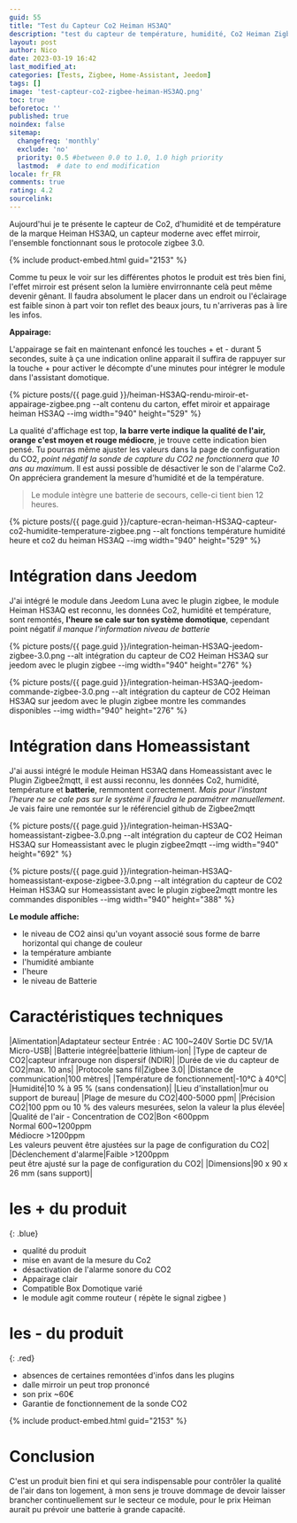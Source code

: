 ```yaml
---
guid: 55
title: "Test du Capteur Co2 Heiman HS3AQ"
description: "test du capteur de température, humidité, Co2 Heiman Zigbee et intégration dans homeassistant"
layout: post
author: Nico
date: 2023-03-19 16:42
last_modified_at: 
categories: [Tests, Zigbee, Home-Assistant, Jeedom]
tags: []
image: 'test-capteur-co2-zigbee-heiman-HS3AQ.png'
toc: true
beforetoc: ''
published: true
noindex: false
sitemap:
  changefreq: 'monthly'
  exclude: 'no'
  priority: 0.5 #between 0.0 to 1.0, 1.0 high priority
  lastmod:  # date to end modification
locale: fr_FR
comments: true
rating: 4.2
sourcelink:
---
```


Aujourd'hui je te présente le capteur de Co2, d'humidité et de température de la marque Heiman HS3AQ, un capteur moderne avec effet mirroir, l'ensemble fonctionnant sous le protocole zigbee 3.0.

{% include product-embed.html guid="2153" %}

Comme tu peux le voir sur les différentes photos le produit est très bien fini, l'effet mirroir est présent selon la lumière envirronnante celà peut même devenir gênant. Il faudra absolument le placer dans un endroit ou l'éclairage est faible sinon à part voir ton reflet des beaux jours, tu n'arriveras pas à lire les infos.

**Appairage:**

L'appairage se fait en maintenant enfoncé les touches + et - durant 5 secondes, suite à ça une indication online apparait il suffira de rappuyer sur la touche + pour activer le décompte d'une minutes pour intégrer le module dans l'assistant domotique.

{% picture posts/{{ page.guid }}/heiman-HS3AQ-rendu-miroir-et-appairage-zigbee.png --alt contenu du carton, effet miroir et appairage heiman HS3AQ --img width="940" height="529" %}

La qualité d'affichage est top, **la barre verte indique la qualité de l'air, orange c'est moyen et rouge médiocre**, je trouve cette indication bien pensé. Tu pourras même ajuster les valeurs dans la page de configuration du CO2, *point négatif la sonde de capture du CO2 ne fonctionnera que 10 ans au maximum*. Il est aussi possible de désactiver le son de l'alarme Co2. On appréciera grandement la mesure d'humidité et de la température. 
> Le module intègre une batterie de secours, celle-ci tient bien 12 heures.

{% picture posts/{{ page.guid }}/capture-ecran-heiman-HS3AQ-capteur-co2-humidite-temperature-zigbee.png --alt fonctions température humidité heure et co2 du heiman HS3AQ --img width="940" height="529" %}

# Intégration dans Jeedom

J'ai intégré le module dans Jeedom Luna avec le plugin zigbee, le module Heiman HS3AQ est reconnu, les données Co2, humidité et température, sont remontés, **l'heure se cale sur ton système domotique**, cependant point négatif *il manque l'information niveau de batterie*

{% picture posts/{{ page.guid }}/integration-heiman-HS3AQ-jeedom-zigbee-3.0.png --alt intégration du capteur de CO2 Heiman HS3AQ sur jeedom avec le plugin zigbee --img width="940" height="276" %}

{% picture posts/{{ page.guid }}/integration-heiman-HS3AQ-jeedom-commande-zigbee-3.0.png --alt intégration du capteur de CO2 Heiman HS3AQ sur jeedom avec le plugin zigbee montre les commandes disponibles --img width="940" height="276" %}

# Intégration dans Homeassistant

J'ai aussi intégré le module Heiman HS3AQ dans Homeassistant avec le Plugin Zigbee2mqtt, il est aussi reconnu, les données Co2, humidité, température et **batterie**, remmontent correctement. *Mais pour l'instant l'heure ne se cale pas sur le système il faudra le paramétrer manuellement*. Je vais faire une remontée sur le référenciel github de Zigbee2mqtt

{% picture posts/{{ page.guid }}/integration-heiman-HS3AQ-homeassistant-zigbee-3.0.png --alt intégration du capteur de CO2 Heiman HS3AQ sur Homeassistant avec le plugin zigbee2mqtt --img width="940" height="692" %}

{% picture posts/{{ page.guid }}/integration-heiman-HS3AQ-homeassistant-expose-zigbee-3.0.png --alt intégration du capteur de CO2 Heiman HS3AQ sur Homeassistant avec le plugin zigbee2mqtt montre les commandes disponibles --img width="940" height="388" %}

**Le module affiche:**
- le niveau de CO2 ainsi qu'un voyant associé sous forme de barre horizontal qui change de couleur
- la température ambiante
- l'humidité ambiante
- l'heure
- le niveau de Batterie

# Caractéristiques techniques

|Alimentation|Adaptateur secteur Entrée : AC 100~240V Sortie DC 5V/1A Micro-USB|
|Batterie intégrée|batterie lithium-ion|
|Type de capteur de CO2|capteur infrarouge non dispersif (NDIR)|
|Durée de vie du capteur de CO2|max. 10 ans|
|Protocole sans fil|Zigbee 3.0|
|Distance de communication|100 mètres|
|Température de fonctionnement|-10°C à 40°C|
|Humidité|10 % à 95 % (sans condensation)|
|Lieu d'installation|mur ou support de bureau|
|Plage de mesure du CO2|400-5000 ppm|
|Précision CO2|100 ppm ou 10 % des valeurs mesurées, selon la valeur la plus élevée|
|Qualité de l'air - Concentration de CO2|Bon <600ppm<br>Normal 600~1200ppm<br>Médiocre >1200ppm<br>Les valeurs peuvent être ajustées sur la page de configuration du CO2|
|Déclenchement d'alarme|Faible >1200ppm<br>peut être ajusté sur la page de configuration du CO2|
|Dimensions|90 x 90 x 26 mm (sans support)|

# **les + du produit**
{: .blue}
- qualité du produit
- mise en avant de la mesure du Co2
- désactivation de l'alarme sonore du CO2
- Appairage clair
- Compatible Box Domotique varié
- le module agit comme routeur ( répète le signal zigbee )

# **les - du produit**
{: .red}
- absences de certaines remontées d'infos dans les plugins
- dalle mirroir un peut trop prononcé
- son prix ~60€
- Garantie de fonctionnement de la sonde CO2

{% include product-embed.html guid="2153" %}

# Conclusion
C'est un produit bien fini et qui sera indispensable pour contrôler la qualité de l'air dans ton logement, à mon sens je trouve dommage de devoir laisser brancher continuellement sur le secteur ce module, pour le prix Heiman aurait pu prévoir une batterie à grande capacité.